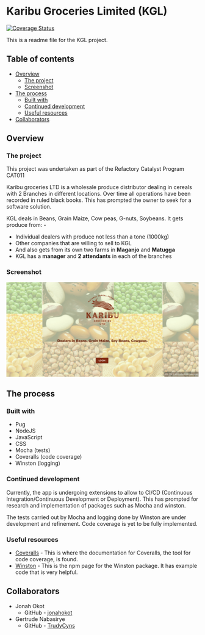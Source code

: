 # Karibu Groceries Limited (KGL)

[![Coverage Status](https://coveralls.io/repos/github/TrudyCyns/KGL/badge.svg?branch=master)](https://coveralls.io/github/TrudyCyns/KGL?branch=master)

This is a readme file for the KGL project.

## Table of contents

- [Overview](#overview)
  - [The project](#the-project)
  - [Screenshot](#screenshot)
- [The process](#the-process)
  - [Built with](#built-with)
  - [Continued development](#continued-development)
  - [Useful resources](#useful-resources)
- [Collaborators](#collaborators)

## Overview

### The project

This project was undertaken as part of the Refactory Catalyst Program CAT011

Karibu groceries LTD is a wholesale produce distributor dealing in cereals with 2 Branches in
different locations. Over time all operations have been recorded in ruled black books. This has
prompted the owner to seek for a software solution.

KGL deals in Beans, Grain Maize, Cow peas, G-nuts, Soybeans. It gets produce from: -

- Individual dealers with produce not less than a tone (1000kg)
- Other companies that are willing to sell to KGL
- And also gets from its own two farms in **Maganjo** and **Matugga**
- KGL has a **manager** and **2 attendants** in each of the branches

### Screenshot

![KGL App](./public/images/KGL.png)

## The process

### Built with

- Pug
- NodeJS
- JavaScript
- CSS
- Mocha (tests)
- Coveralls (code coverage)
- Winston (logging)

### Continued development

Currently, the app is undergoing extensions to allow to CI/CD (Continuous Integration/Continuous Development or Deployment). This has prompted for research and implementation of packages such as Mocha and winston.

The tests carried out by Mocha and logging done by Winston are under development and refinement. Code coverage is yet to be fully implemented.

### Useful resources

- [Coveralls](https://coveralls.io/) - This is where the documentation for Coveralls, the tool for code coverage, is found.
- [Winston](https://www.npmjs.com/package/winston) - This is the npm page for the Winston package. It has example code that is very helpful.

## Collaborators

- Jonah Okot
  - GitHub - [jonahokot](https://github.com/jonahokot)
- Gertrude Nabasirye
  - GitHub - [TrudyCyns](https://github.com/TrudyCyns)

